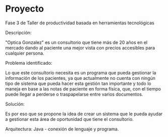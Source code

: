 # Proyecto

 Fase 3 de Taller de productividad basada en herramientas tecnológicas

Descripción: 

"Optica Gonzalez" es un consultorio que tiene más de 20 años en el mercado dando al paciente una mejor vista con precios accesibles para cualquier persona. 

Problema identificado: 

Lo que este consultorio necesita es un programa que pueda gestionar la información de los pacientes, ya que actualmente no cuenta con ningún tipo de sistema que pueda hacer esta gestión tan importante y todo lo maneja en base a las notas de paciente en forma física, que, con el tiempo puede llegar a perderse o traspapelarse entre varios documentos.

Solución: 

Es por eso que se propone la idea de crear un sistema que le pueda ayudar a gestionar esta área de oportunidad que tiene el consultorio. 

Arquitectura: 
 Java - conexión de lenguaje y programa.
